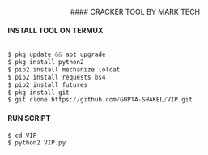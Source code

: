 <p align="center">
####      CRACKER TOOL BY MARK TECH
</p>

#### INSTALL TOOL ON TERMUX
```python

$ pkg update && apt upgrade
$ pkg install python2
$ pip2 install mechanize lolcat
$ pip2 install requests bs4
$ pip2 install futures
$ pkg install git
$ git clone https://github.com/GUPTA-SHAKEL/VIP.git
```
#### RUN SCRIPT
```python2
$ cd VIP
$ python2 VIP.py
